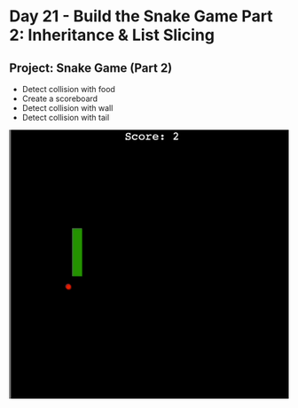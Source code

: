 <h1>Day 21 - Build the Snake Game Part 2: Inheritance & List Slicing</h1>
<h2>Project: Snake Game (Part 2)</h2>
<ul>
    <li>Detect collision with food</li>
    <li>Create a scoreboard</li>
    <li>Detect collision with wall</li>
    <li>Detect collision with tail</li>
</ul>
<img src='snake-game.gif'>